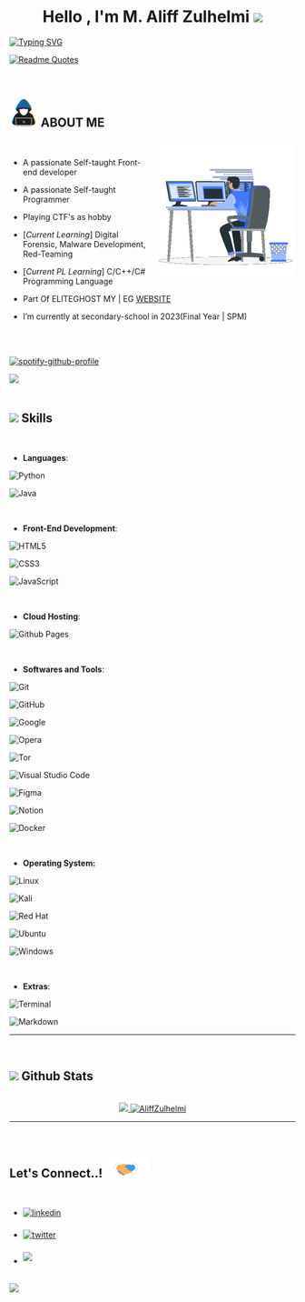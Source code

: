 <h1 align="center"><b>Hello , I'm M. Aliff Zulhelmi </b><img src="https://media.giphy.com/media/hvRJCLFzcasrR4ia7z/giphy.gif" width="35"></h1>

<p align="center">

[![Typing SVG](https://readme-typing-svg.demolab.com?font=Fira+Code&duration=3000&pause=1000&width=435&lines=Assalammualaikum+W.B.T;Self-Taught+Front-End+Developer;Computer+Science+Student;CTF+Player;Programmer+x+White+Hat+Hacker;Tech+x+Cybersecurity+Enthusiast;Love+to+learn+new+knowledge)](https://git.io/typing-svg)

[![Readme Quotes](https://quotes-github-readme.vercel.app/api?type=horizontal&theme=dark)](https://github.com/piyushsuthar/github-readme-quotes)

</p>

<br>

##  <picture><img src = "https://github.com/0xAbdulKhalid/0xAbdulKhalid/raw/main/assets/mdImages/about_me.gif" width = 50px></picture> **ABOUT ME**

<picture> <img align="right" src="https://github.com/0xAbdulKhalid/0xAbdulKhalid/raw/main/assets/mdImages/Right_Side.gif" width = 250px></picture>

<br>

- A passionate Self-taught Front-end developer
- A passionate Self-taught Programmer

- Playing CTF's as hobby

- [*Current Learning*] Digital Forensic, Malware Development, Red-Teaming
- [*Current PL Learning*] C/C++/C# Programming Language

- Part Of ELITEGHOST MY | EG [WEBSITE](https://eliteghost.tech/)
- I’m currently at secondary-school in 2023(Final Year | SPM)

<br><br>

[![spotify-github-profile](https://spotify-github-profile.vercel.app/api/view?uid=yzq2mdjp301m8etur46npbuaq&cover_image=false&theme=default&show_offline=false&background_color=121212&bar_color=53b14f&bar_color_cover=true)](https://spotify-github-profile.vercel.app/api/view?uid=yzq2mdjp301m8etur46npbuaq&redirect=true)

<img src="https://user-images.githubusercontent.com/73097560/115834477-dbab4500-a447-11eb-908a-139a6edaec5c.gif"><br><br>

##  <img src="https://media2.giphy.com/media/QssGEmpkyEOhBCb7e1/giphy.gif?cid=ecf05e47a0n3gi1bfqntqmob8g9aid1oyj2wr3ds3mg700bl&rid=giphy.gif" width ="25"><b> Skills</b>

<br>

<p align="center">

- **Languages**:

![Python](https://img.shields.io/badge/Python%20-%2314354C.svg?style=for-the-badge&logo=python&logoColor=white)

![Java](https://img.shields.io/badge/java-%23ED8B00.svg?style=for-the-badge&logo=java&logoColor=white)

<br>

- **Front-End Development**:

![HTML5](https://img.shields.io/badge/HTML5%20-%23E34F26.svg?style=for-the-badge&logo=html5&logoColor=white)

![CSS3](https://img.shields.io/badge/CSS%20-%231572B6.svg?style=for-the-badge&logo=css3&logoColor=white)

![JavaScript](https://img.shields.io/badge/JavaScript%20-%23F7DF1E.svg?style=for-the-badge&logo=javascript&logoColor=black)

<br>

- **Cloud Hosting**:

![Github Pages](https://img.shields.io/badge/GitHub%20Pages-%23327FC7.svg?style=for-the-badge&logo=github&logoColor=white)

<br>

- **Softwares and Tools**:

![Git](https://img.shields.io/badge/git-%23F05033.svg?style=for-the-badge&logo=git&logoColor=white)

![GitHub](https://img.shields.io/badge/github-%23121011.svg?style=for-the-badge&logo=github&logoColor=white)

![Google](https://img.shields.io/badge/google-%234285F4.svg?style=for-the-badge&logo=google&logoColor=white)

![Opera](https://img.shields.io/badge/Opera-FF1B2D?style=for-the-badge&logo=Opera&logoColor=white)

![Tor](https://img.shields.io/badge/Tor-7D4698?style=for-the-badge&logo=Tor-Browser&logoColor=white)

![Visual Studio Code](https://img.shields.io/badge/Visual%20Studio%20Code-0078d7.svg?style=for-the-badge&logo=visual-studio-code&logoColor=white)

![Figma](https://img.shields.io/badge/figma-%23F24E1E.svg?style=for-the-badge&logo=figma&logoColor=white)

![Notion](https://img.shields.io/badge/Notion-%23000000.svg?style=for-the-badge&logo=notion&logoColor=white)

![Docker](https://img.shields.io/badge/docker-%230db7ed.svg?style=for-the-badge&logo=docker&logoColor=white)

<br>

 - **Operating System:**

![Linux](https://img.shields.io/badge/Linux-FCC624?style=for-the-badge&logo=linux&logoColor=black)

![Kali](https://img.shields.io/badge/Kali-268BEE?style=for-the-badge&logo=kalilinux&logoColor=white)

![Red Hat](https://img.shields.io/badge/Red%20Hat-EE0000?style=for-the-badge&logo=redhat&logoColor=white)

![Ubuntu](https://img.shields.io/badge/Ubuntu-E95420?style=for-the-badge&logo=ubuntu&logoColor=white)

![Windows](https://img.shields.io/badge/Windows-0078D6?style=for-the-badge&logo=windows&logoColor=white)


<br>

- **Extras**:

![Terminal](https://img.shields.io/badge/Terminal-%23054020?style=for-the-badge&logo=gnu-bash&logoColor=white)

![Markdown](https://img.shields.io/badge/markdown-%23000000.svg?style=for-the-badge&logo=markdown&logoColor=white)

</p>



-----

<br>

##  <img src="https://media.giphy.com/media/iY8CRBdQXODJSCERIr/giphy.gif" width="35"><b> Github Stats </b>

<br>

<div align="center">

<a href="https://github.com/AliffZulhelmi">

<img src="https://github-readme-stats.vercel.app/api?username=AliffZulhelmi&include_all_commits=true&count_private=true&show_icons=true&line_height=20&title_color=7A7ADB&icon_color=2234AE&text_color=D3D3D3&bg_color=0,000000,130F40" width="450"/>

<img src="https://github-readme-stats.vercel.app/api/top-langs?username=AliffZulhelmi&show_icons=true&locale=en&layout=compact&line_height=20&title_color=7A7ADB&icon_color=2234AE&text_color=D3D3D3&bg_color=0,000000,130F40" width="375" alt="AliffZulhelmi"/>

</a>

</div>







-----



<br>

##  <b> Let's Connect..!</b><img src="https://github.com/0xAbdulKhalid/0xAbdulKhalid/raw/main/assets/mdImages/handshake.gif" width ="80">

<br>

<div align='left'>

<ul>

<li>

<a href="https://www.linkedin.com/in/aliff-zulhelmi/" target="_blank">

<img src="https://img.shields.io/badge/linkedin: Aliff Zulhelmi-%2300acee.svg?color=405DE6&style=for-the-badge&logo=linkedin&logoColor=white" alt=linkedin style="margin-bottom: 5px;"/>

</a>

</li>

<br>

<li>

<a href="https://twitter.com/AliffZulhelmi" target="_blank">

<img src="https://img.shields.io/badge/twitter: AlieffZulhelmi-%2300acee.svg?color=1DA1F2&style=for-the-badge&logo=twitter&logoColor=white" alt=twitter style="margin-bottom: 5px;"/>

</a>

</li>

<br>

<li>

<a href="mailto:aliffzulhelmi06@gmail.com" target="_blank">

<img src="https://img.shields.io/badge/gmail: ALIFF ZULHELMI-%23EA4335.svg?style=for-the-badge&logo=gmail&logoColor=white" t=mail style="margin-bottom: 5px;" />

</a>

</li>

</ul>

</div>

<br>

<img src="https://user-images.githubusercontent.com/73097560/115834477-dbab4500-a447-11eb-908a-139a6edaec5c.gif">

<br>

<!---
AlieffZulhelmi/AlieffZulhelmi is a ✨ special ✨ repository because its `README.md` (this file) appears on your GitHub profile.
You can click the Preview link to take a look at your changes.
--->
